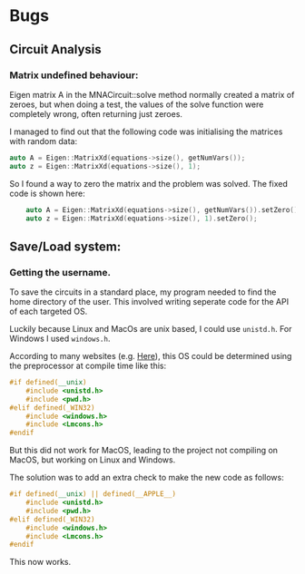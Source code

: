 # Bugs

## Circuit Analysis

### Matrix undefined behaviour:

Eigen matrix A in the MNACircuit::solve method normally created
a matrix of zeroes, but when doing a test, the values of the solve function
were completely wrong, often returning just zeroes.

I managed to find out that the following code was initialising the matrices
with random data:

``` cpp
auto A = Eigen::MatrixXd(equations->size(), getNumVars());
auto z = Eigen::MatrixXd(equations->size(), 1);
```

So I found a way to zero the matrix and the problem was solved.
The fixed code is shown here:

``` cpp
    auto A = Eigen::MatrixXd(equations->size(), getNumVars()).setZero();
    auto z = Eigen::MatrixXd(equations->size(), 1).setZero();
```

## Save/Load system:

### Getting the username.

To save the circuits in a standard place, my program needed to find the home directory
of the user. This involved writing seperate code for the API of each targeted OS.

Luckily because Linux and MacOs are unix based, I could use `unistd.h`. For Windows I used
`windows.h`.

According to many websites (e.g. [Here](https://stackoverflow.com/questions/142508/how-do-i-check-os-with-a-preprocessor-directive)), this OS
could be determined using the preprocessor at compile time like this:

``` cpp
#if defined(__unix)
    #include <unistd.h>
    #include <pwd.h>
#elif defined(_WIN32)
    #include <windows.h>
    #include <Lmcons.h>
#endif
```

But this did not work for MacOS, leading to the project not compiling on MacOS, but working on Linux and Windows.

The solution was to add an extra check to make the new code as follows:

``` cpp
#if defined(__unix) || defined(__APPLE__)
    #include <unistd.h>
    #include <pwd.h>
#elif defined(_WIN32)
    #include <windows.h>
    #include <Lmcons.h>
#endif
```

This now works.
